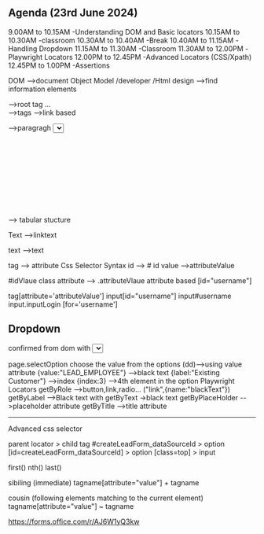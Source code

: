Agenda (23rd June 2024)
----------------------

9.00AM  to 10.15AM  -Understanding DOM and Basic locators
10.15AM to 10.30AM  -classroom
10.30AM to 10.40AM  -Break
10.40AM to 11.15AM  -Handling Dropdown
11.15AM to 11.30AM  -Classroom
11.30AM to 12.00PM  -Playwright Locators
12.00PM to 12.45PM  -Advanced Locators (CSS/Xpath)
12.45PM to 1.00PM   -Assertions


DOM -->document Object Model /developer  /Html design 
   -->find information elements

<html> -->root tag
 <head> ... </head>
 <body>
    <div  id="Username">  -->tags
      <table>
    <span>
     <a> -->link based
     <p> -->paragragh
  <select>  -->dropdown element
  <table>--> tabular stucture
    <svg>-->icon
  </body>
</html> -->end of the page

<a>Text -->linktext
<div> text -->text

tag --> attribute
Css Selector Syntax
id --> #
id value -->attributeValue

#idVlaue
class attribute --> .attributeVlaue
attribute based
[id="username"]

tag[attribute='attributeValue']
input[id="username"]
input#username
input.inputLogin
[for='username']


Dropdown 
---------
 confirmed from dom with <select>
  if not handle element as normally using .click()

page.selectOption
 choose the value from the options (dd)-->using value attribute    {value:"LEAD_EMPLOYEE"}
                                      -->black text      {label:"Existing Customer"}
                                      -->index           {index:3}  -->4th element in the option
Playwright Locators
  getByRole  -->button,link,radio... ("link",{name:"blackText"})
  getByLabel -->Black text with <label>
  getByText  ->black text
  getByPlaceHolder -->placeholder attribute
  getByTitle  -->title attribute

--------------------------
Advanced css selector

parent locator > child tag
#createLeadForm_dataSourceId > option
[id=createLeadForm_dataSourceId] > option
[class=top] > input

first()
nth()
last()

sibiling (immediate)
tagname[attribute="value"] + tagname

cousin (following elements matching to the  current element)
tagname[attribute="value"] ~ tagname















https://forms.office.com/r/AJ6W1yQ3kw
